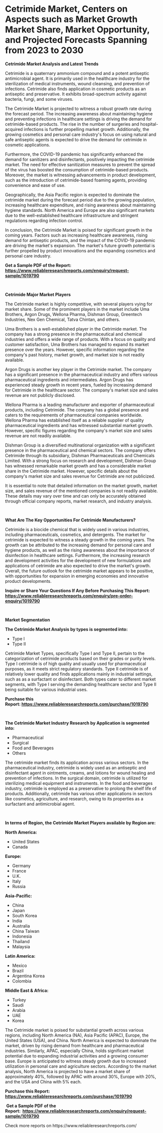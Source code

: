 <p><h1>Cetrimide Market, Centers on Aspects such as Market Growth Market Share, Market Opportunity, and Projected Forecasts Spanning from 2023 to 2030</h1></p><p><strong>Cetrimide Market Analysis and Latest Trends</strong></p>
<p><p>Cetrimide is a quaternary ammonium compound and a potent antiseptic antimicrobial agent. It is primarily used in the healthcare industry for the sterilization of medical instruments, wound cleansing, and prevention of infections. Cetrimide also finds application in cosmetic products as an antiseptic and preservative. It exhibits broad-spectrum activity against bacteria, fungi, and some viruses.</p><p>The Cetrimide Market is projected to witness a robust growth rate during the forecast period. The increasing awareness about maintaining hygiene and preventing infections in healthcare settings is driving the demand for cetrimide-based products. The rise in the number of surgeries and hospital-acquired infections is further propelling market growth. Additionally, the growing cosmetics and personal care industry's focus on using natural and safe antiseptic agents is expected to drive the demand for cetrimide in cosmetic applications.</p><p>Furthermore, the COVID-19 pandemic has significantly enhanced the demand for sanitizers and disinfectants, positively impacting the cetrimide market. The need for effective sanitization measures to prevent the spread of the virus has boosted the consumption of cetrimide-based products. Moreover, the market is witnessing advancements in product development, such as the introduction of cetrimide-based foaming agents, providing convenience and ease of use.</p><p>Geographically, the Asia Pacific region is expected to dominate the cetrimide market during the forecast period due to the growing population, increasing healthcare expenditure, and rising awareness about maintaining hygiene standards. North America and Europe are also significant markets due to the well-established healthcare infrastructure and stringent regulations regarding infection control.</p><p>In conclusion, the Cetrimide Market is poised for significant growth in the coming years. Factors such as increasing healthcare awareness, rising demand for antiseptic products, and the impact of the COVID-19 pandemic are driving the market's expansion. The market's future growth potential is further propelled by product innovations and the expanding cosmetics and personal care industry.</p></p>
<p><strong>Get a Sample PDF of the Report:&nbsp; <a href="https://www.reliableresearchreports.com/enquiry/request-sample/1019790">https://www.reliableresearchreports.com/enquiry/request-sample/1019790</a></strong></p>
<p>&nbsp;</p>
<p><strong>Cetrimide Major Market Players</strong></p>
<p><p>The Cetrimide market is highly competitive, with several players vying for market share. Some of the prominent players in the market include Uma Brothers, Argon Drugs, Wellona Pharma, Dishman Group, Greentech Industries, Nex Gen Chemical, Tatva Chintan, and others.</p><p>Uma Brothers is a well-established player in the Cetrimide market. The company has a strong presence in the pharmaceutical and chemical industries and offers a wide range of products. With a focus on quality and customer satisfaction, Uma Brothers has managed to expand its market presence over the years. However, specific information regarding the company's past history, market growth, and market size is not readily available.</p><p>Argon Drugs is another key player in the Cetrimide market. The company has a significant presence in the pharmaceutical industry and offers various pharmaceutical ingredients and intermediates. Argon Drugs has experienced steady growth in recent years, fueled by increasing demand for Cetrimide in the healthcare sector. The company's market size and sales revenue are not publicly disclosed.</p><p>Wellona Pharma is a leading manufacturer and exporter of pharmaceutical products, including Cetrimide. The company has a global presence and caters to the requirements of pharmaceutical companies worldwide. Wellona Pharma has established itself as a reliable supplier of quality pharmaceutical ingredients and has witnessed substantial market growth. However, specific figures regarding the company's market size and sales revenue are not readily available.</p><p>Dishman Group is a diversified multinational organization with a significant presence in the pharmaceutical and chemical sectors. The company offers Cetrimide through its subsidiary, Dishman Pharmaceuticals and Chemicals Limited. With a strong focus on research and development, Dishman Group has witnessed remarkable market growth and has a considerable market share in the Cetrimide market. However, specific details about the company's market size and sales revenue for Cetrimide are not publicized.</p><p>It is essential to note that detailed information on the market growth, market size, and sales revenue of the mentioned companies is not readily available. These details may vary over time and can only be accurately obtained through official company reports, market research, and industry analysis.</p></p>
<p>&nbsp;</p>
<p><strong>What Are The Key Opportunities For Cetrimide Manufacturers?</strong></p>
<p><p>Cetrimide is a biocide chemical that is widely used in various industries, including pharmaceuticals, cosmetics, and detergents. The market for cetrimide is expected to witness a steady growth in the coming years. The growth can be attributed to the increasing demand for personal care and hygiene products, as well as the rising awareness about the importance of disinfection in healthcare settings. Furthermore, the increasing research and development activities for the development of new formulations and applications of cetrimide are also expected to drive the market's growth. Overall, the future outlook for the cetrimide market appears to be positive, with opportunities for expansion in emerging economies and innovative product developments.</p></p>
<p><strong>Inquire or Share Your Questions If Any Before Purchasing This Report: <a href="https://www.reliableresearchreports.com/enquiry/pre-order-enquiry/1019790">https://www.reliableresearchreports.com/enquiry/pre-order-enquiry/1019790</a></strong></p>
<p>&nbsp;</p>
<p><strong>Market Segmentation</strong></p>
<p><strong>The Cetrimide Market Analysis by types is segmented into:</strong></p>
<p><ul><li>Type I</li><li>Type II</li></ul></p>
<p><p>Cetrimide Market Types, specifically Type I and Type II, pertain to the categorization of cetrimide products based on their grades or purity levels. Type I cetrimide is of high quality and usually used for pharmaceutical purposes, as it meets strict regulatory standards. Type II cetrimide is of relatively lower quality and finds applications mainly in industrial settings, such as as a surfactant or disinfectant. Both types cater to different market segments, with Type I serving the demanding healthcare sector and Type II being suitable for various industrial uses.</p></p>
<p><strong>Purchase this Report:&nbsp;<a href="https://www.reliableresearchreports.com/purchase/1019790">https://www.reliableresearchreports.com/purchase/1019790</a></strong></p>
<p>&nbsp;</p>
<p><strong>The Cetrimide Market Industry Research by Application is segmented into:</strong></p>
<p><ul><li>Pharmaceutical</li><li>Surgical</li><li>Food and Beverages</li><li>Others</li></ul></p>
<p><p>The cetrimide market finds its application across various sectors. In the pharmaceutical industry, cetrimide is widely used as an antiseptic and disinfectant agent in ointments, creams, and lotions for wound healing and prevention of infections. In the surgical domain, cetrimide is utilized for sterilizing medical equipment and instruments. In the food and beverages industry, cetrimide is employed as a preservative to prolong the shelf life of products. Additionally, cetrimide has various other applications in sectors like cosmetics, agriculture, and research, owing to its properties as a surfactant and antimicrobial agent.</p></p>
<p>&nbsp;</p>
<p><strong>In terms of Region, the Cetrimide Market Players available by Region are:</strong></p>
<p>
    <p> <strong> North America: </strong>
        <ul>
            <li>United States</li>
            <li>Canada</li>
        </ul>
        </p> 
    <p> <strong> Europe: </strong>
        <ul>
            <li>Germany</li>
            <li>France</li>
            <li>U.K.</li>
            <li>Italy</li>
            <li>Russia</li>
        </ul>
        </p> 
    <p> <strong> Asia-Pacific: </strong>
        <ul>
            <li>China</li>
            <li>Japan</li>
            <li>South Korea</li>
            <li>India</li>
            <li>Australia</li>
            <li>China Taiwan</li>
            <li>Indonesia</li>
            <li>Thailand</li>
            <li>Malaysia</li>
        </ul>
        </p> 
    <p> <strong> Latin America: </strong>
        <ul>
            <li>Mexico</li>
            <li>Brazil</li>
            <li>Argentina Korea</li>
            <li>Colombia</li>
        </ul>
        </p> 
    <p> <strong> Middle East & Africa: </strong>
        <ul>
            <li>Turkey</li>
            <li>Saudi</li>
            <li>Arabia</li>
            <li>UAE</li>
            <li>Korea</li>
        </ul>
    </p>
    </p>
<p><p>The Cetrimide market is poised for substantial growth across various regions, including North America (NA), Asia Pacific (APAC), Europe, the United States (USA), and China. North America is expected to dominate the market, driven by rising demand from healthcare and pharmaceutical industries. Similarly, APAC, especially China, holds significant market potential due to expanding industrial activities and a growing consumer base. Europe is anticipated to witness steady growth due to increased utilization in personal care and agriculture sectors. According to the market analysis, North America is projected to have a market share of approximately 40%, followed by APAC with around 30%, Europe with 20%, and the USA and China with 5% each.</p></p>
<p><strong>Purchase this Report: <a href="https://www.reliableresearchreports.com/purchase/1019790">https://www.reliableresearchreports.com/purchase/1019790</a></strong></p>
<p>&nbsp;<strong>Get a Sample PDF of the Report:&nbsp;&nbsp;<a href="https://www.reliableresearchreports.com/enquiry/request-sample/1019790">https://www.reliableresearchreports.com/enquiry/request-sample/1019790</a></strong></p>
<p><strong></strong></p>
<p>Check more reports on https://www.reliableresearchreports.com/</p>